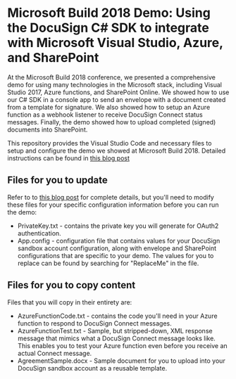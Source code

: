 # Microsoft Build 2018 Demo: Using the DocuSign C# SDK to integrate with Microsoft Visual Studio, Azure, and SharePoint

At the Microsoft Build 2018 conference, we presented a comprehensive demo for using many technologies in the Microsoft stack, including Visual Studio 2017, Azure functions, and SharePoint Online. We showed how to use our C# SDK in a console app to send an envelope with a document created from a template for signature. We also showed how to setup an Azure function as a webhook listener to receive DocuSign Connect status messages. Finally, the demo showed how to upload completed (signed) documents into SharePoint.

This repository provides the Visual Studio Code and necessary files to setup and configure the demo we showed at Microsoft Build 2018. Detailed instructions can be found in [this blog post](https://www.docusign.com/blog/dsdev-msbuild2018-session-thr2605/)

## Files for you to update
Refer to to [this blog post](https://www.docusign.com/blog/dsdev-msbuild2018-session-thr2605/) for complete details, but you'll need to modify these files for your specific configuration information before you can run the demo:

 * PrivateKey.txt - contains the private key you will generate for OAuth2 authentication.
 * App.config - configuration file that contains values for your DocuSign sandbox account configuration, along with envelope and SharePoint configurations that are specific to your demo. The values for you to replace can be found by searching for "ReplaceMe" in the file.

## Files for you to copy content
Files that you will copy in their entirety are:
 * AzureFunctionCode.txt - contains the code you'll need in your Azure function to respond to DocuSign Connect messages.
 * AzureFunctionTest.txt - Sample, but stripped-down, XML response message that mimics what a DocuSign Connect message looks like. This enables you to test your Azure function even before you receive an actual Connect message.
 * AgreementSample.docx - Sample document for you to upload into your DocuSign sandbox account as a reusable template.